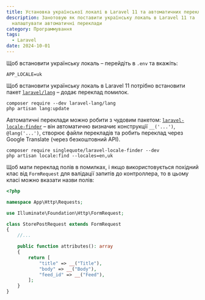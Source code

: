 ```yaml
---
title: Установка української локалі в Laravel 11 та автоматичних перекладів
description: Занотовую як поставити українську локаль в Laravel 11 та
  налаштувати автоматичні переклади
category: Программування
tags:
  - Laravel
date: 2024-10-01
---
```

Щоб встановити українську локаль – перейдіть в `.env` та вкажіть:

```
APP_LOCALE=uk
```

Щоб встановити українську локаль в Laravel 11 потрібно встановити пакет [`laravel/lang`](https://laravel-lang.com/packages-lang.html) – додає переклад помилок.

```
composer require --dev laravel-lang/lang
php artisan lang:update
```

Автоматичні переклади можно робити з чудовим пакетом: [`laravel-locale-finder`](https://github.com/singlequote/laravel-locale-finder) – він автоматично визначиє конструкції `__('...')`, `@lang('...')`, створює файли перекладів та робить переклад через Google Translate (через безкоштовний API).

```
composer require singlequote/laravel-locale-finder --dev
php artisan locale:find --locales=en,uk
```

Щоб мати переклад полів в помилках, і якщо використовується похідний клас від `FormRequest` для валідації запитів до контроллера, то в цьому класі можно вказати назви полів:

```php
<?php

namespace App\Http\Requests;

use Illuminate\Foundation\Http\FormRequest;

class StorePostRequest extends FormRequest
{
    //...

    public function attributes(): array
    {
        return [
            "title" => __("Title"),
            "body" => __("Body"),
            "feed_id" => __("Feed"),
        ];
    }
}
```
